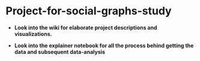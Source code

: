 # Project-for-social-graphs-study

* **Look into the wiki for elaborate project descriptions and visualizations.**



* **Look into the explainer notebook for all the process behind getting the data and subsequent data-analysis**


